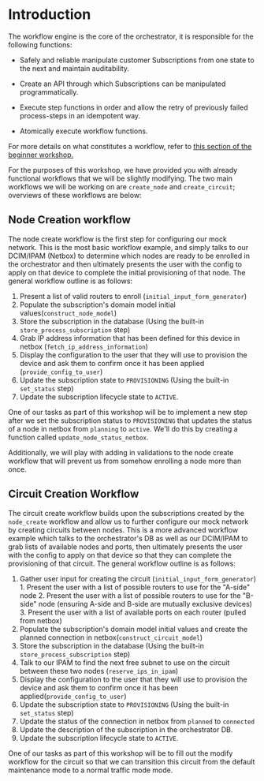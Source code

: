 # Introduction

The workflow engine is the core of the orchestrator, it is responsible for the following functions:

* Safely and reliable manipulate customer Subscriptions from one state to the next and maintain auditability.

* Create an API through which Subscriptions can be manipulated programmatically.

* Execute step functions in order and allow the retry of previously failed process-steps in an idempotent way.

* Atomically execute workflow functions.

For more details on what constitutes a workflow, refer to [this section of the beginner workshop.](../beginner/workflow-introduction.md)

For the purposes of this workshop, we have provided you with already functional workflows that we will be slightly modifying. The two main workflows we will be working on are `create_node` and `create_circuit`; overviews of these workflows are below:

## Node Creation workflow

The node create workflow is the first step for configuring our mock network. This is the most basic workflow example, and simply talks to our DCIM/IPAM (Netbox) to determine which nodes are ready to be enrolled in the orchestrator and then ultimately presents the user with the config to apply on that device to complete the initial provisioning of that node. The general workflow outline is as follows:

  1. Present a list of valid routers to enroll (`initial_input_form_generator`)
  2. Populate the subscription's domain model initial values(`construct_node_model`)
  3. Store the subscription in the database (Using the built-in `store_process_subscription` step)
  4. Grab IP address information that has been defined for this device in netbox (`fetch_ip_address_information`)
  5. Display the configuration to the user that they will use to provision the device and ask them to confirm once it has been applied (`provide_config_to_user`)
  6. Update the subscription state to `PROVISIONING` (Using the built-in `set_status` step)
  7. Update the subscription lifecycle state to `ACTIVE`.

  One of our tasks as part of this workshop will be to implement a new step after we set the subscription status to `PROVISIONING` that updates the status of a node in netbox from `planning` to `active`. We'll do this by creating a function called `update_node_status_netbox`.

  Additionally, we will play with adding in validations to the node create workflow that will prevent us from somehow enrolling a node more than once.

## Circuit Creation Workflow

The circuit create workflow builds upon the subscriptions created by the `node_create` workflow and allow us to further configure our mock network by creating circuits between nodes. This is a more advanced workflow example which talks to the orchestrator's DB as well as our DCIM/IPAM to grab lists of available nodes and ports, then ultimately presents the user with the config to apply on that device so that they can complete the provisioning of that circuit. The general workflow outline is as follows:

  1. Gather user input for creating the circuit (`initial_input_form_generator`)
    1. Present the user with a list of possible routers to use for the "A-side" node
    2. Present the user with a list of possible routers to use for the "B-side" node (ensuring A-side and B-side are mutually exclusive devices)
    3. Present the user with a list of available ports on each router (pulled from netbox)
  2. Populate the subscription's domain model initial values and create the planned connection in netbox(`construct_circuit_model`)
  3. Store the subscription in the database (Using the built-in `store_process_subscription` step)
  4. Talk to our IPAM to find the next free subnet to use on the circuit between these two nodes (`reserve_ips_in_ipam`)
  5. Display the configuration to the user that they will use to provision the device and ask them to confirm once it has been applied(`provide_config_to_user`)
  6. Update the subscription state to `PROVISIONING` (Using the built-in `set_status` step)
  7. Update the status of the connection in netbox from `planned` to `connected`
  8. Update the description of the subscription in the orchestrator DB.
  9. Update the subscription lifecycle state to `ACTIVE`.

  One of our tasks as part of this workshop will be to fill out the modify workflow for the circuit so that we can transition this circuit from the default maintenance mode to a normal traffic mode mode.
